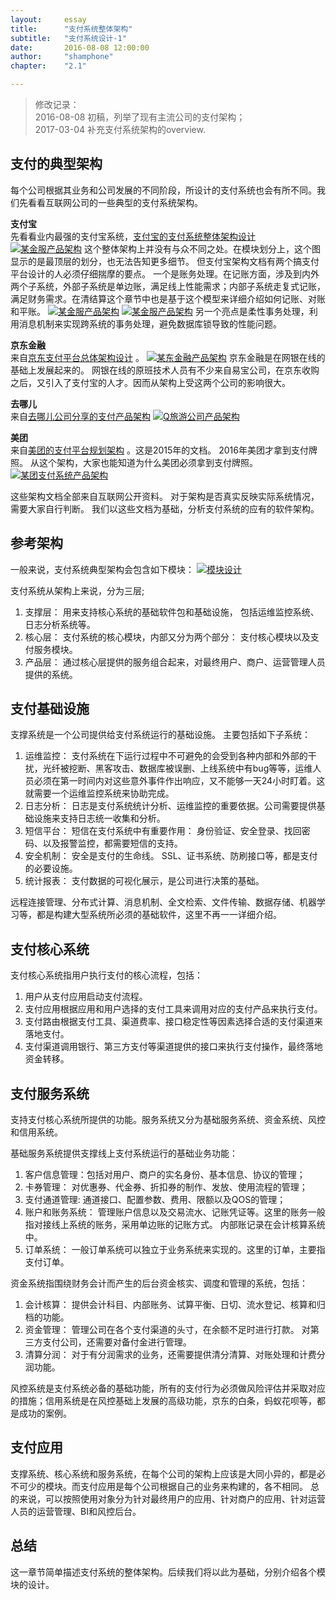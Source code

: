 ```yaml
---
layout: 	essay
title: 		"支付系统整体架构"
subtitle: 	"支付系统设计-1"
date: 		2016-08-08 12:00:00
author: 	"shamphone"
chapter:	"2.1"

---
```


> 修改记录：  
> 2016-08-08 初稿，列举了现有主流公司的支付架构；  
> 2017-03-04 补充支付系统架构的overview.


## 支付的典型架构

每个公司根据其业务和公司发展的不同阶段，所设计的支付系统也会有所不同。我们先看看互联网公司的一些典型的支付系统架构。 

**支付宝**  
先看看业内最强的支付宝系统，[支付宝的支付系统整体架构设计](http://www.woshipm.com/pmd/160822.html)
[![某金服产品架构](http://static.cocolian.org/img/in-post/arch_alipay.png)](http://static.cocolian.org/img/in-post/arch_alipay.png)
这个整体架构上并没有与众不同之处。在模块划分上，这个图显示的是最顶层的划分，也无法告知更多细节。 但支付宝架构文档有两个搞支付平台设计的人必须仔细揣摩的要点。
一个是账务处理。在记账方面，涉及到内外两个子系统，外部子系统是单边账，满足线上性能需求；内部子系统走复式记账，满足财务需求。在清结算这个章节中也是基于这个模型来详细介绍如何记账、对账和平账。 
[![某金服产品架构](http://static.cocolian.org/img/in-post/arch_alipay_accounting.png)](http://static.cocolian.org/img/in-post/arch_alipay_accounting.png)
[![某金服产品架构](http://static.cocolian.org/img/in-post/arch-alipay-checking.png)](http://static.cocolian.org/img/in-post/arch-alipay-checking.png)
另一个亮点是柔性事务处理，利用消息机制来实现跨系统的事务处理，避免数据库锁导致的性能问题。

**京东金融**  
来自[京东支付平台总体架构设计](http://www.360doc.com/content/16/0724/20/19476362_578094252.shtml) 。
[![某东金融产品架构](http://static.cocolian.org/img/in-post/arch_jd.png)](http://static.cocolian.org/img/in-post/arch_jd.png)
京东金融是在网银在线的基础上发展起来的。 网银在线的原班技术人员有不少来自易宝公司，在京东收购之后，又引入了支付宝的人才。因而从架构上受这两个公司的影响很大。 

**去哪儿**  
来自[去哪儿公司分享的支付产品架构](https://sanwen8.cn/p/540ht7K.html)
[![Q旅游公司产品架构](http://static.cocolian.org/img/in-post/arch_qunar.png)](http://static.cocolian.org/img/in-post/arch_qunar.png)

**美团**  
来自[美团的支付平台规划架构](https://wenku.baidu.com/view/7daa609d376baf1ffd4fad09.html) 。这是2015年的文档。 2016年美团才拿到支付牌照。 从这个架构，大家也能知道为什么美团必须拿到支付牌照。 
[![某团支付系统产品架构](http://static.cocolian.org/img/in-post/arch_meituan.png)](http://static.cocolian.org/img/in-post/arch_meituan.png)


这些架构文档全部来自互联网公开资料。 对于架构是否真实反映实际系统情况，需要大家自行判断。 我们以这些文档为基础，分析支付系统的应有的软件架构。 

## 参考架构

一般来说，支付系统典型架构会包含如下模块：
[![模块设计](http://static.cocolian.org/img/in-post/arch-modules.jpg)](http://static.cocolian.org/img/in-post/arch-modules.jpg)

支付系统从架构上来说，分为三层;

1. 支撑层： 用来支持核心系统的基础软件包和基础设施， 包括运维监控系统、日志分析系统等。   
2. 核心层： 支付系统的核心模块，内部又分为两个部分： 支付核心模块以及支付服务模块。  
3. 产品层： 通过核心层提供的服务组合起来，对最终用户、商户、运营管理人员提供的系统。   

## 支付基础设施

支撑系统是一个公司提供给支付系统运行的基础设施。 主要包括如下子系统：

1. 运维监控： 支付系统在下运行过程中不可避免的会受到各种内部和外部的干扰，光纤被挖断、黑客攻击、数据库被误删、上线系统中有bug等等，运维人员必须在第一时间内对这些意外事件作出响应，又不能够一天24小时盯着。这就需要一个运维监控系统来协助完成。 
2. 日志分析： 日志是支付系统统计分析、运维监控的重要依据。公司需要提供基础设施来支持日志统一收集和分析。 
3. 短信平台： 短信在支付系统中有重要作用： 身份验证、安全登录、找回密码、以及报警监控，都需要短信的支持。 
4. 安全机制： 安全是支付的生命线。 SSL、证书系统、防刷接口等，都是支付的必要设施。 
5. 统计报表： 支付数据的可视化展示，是公司进行决策的基础。 

远程连接管理、分布式计算、消息机制、全文检索、文件传输、数据存储、机器学习等，都是构建大型系统所必须的基础软件，这里不再一一详细介绍。 

## 支付核心系统  

支付核心系统指用户执行支付的核心流程，包括：
1. 用户从支付应用启动支付流程。 
2. 支付应用根据应用和用户选择的支付工具来调用对应的支付产品来执行支付。 
3. 支付路由根据支付工具、渠道费率、接口稳定性等因素选择合适的支付渠道来落地支付。 
4. 支付渠道调用银行、第三方支付等渠道提供的接口来执行支付操作，最终落地资金转移。 

## 支付服务系统

支持支付核心系统所提供的功能。服务系统又分为基础服务系统、资金系统、风控和信用系统。

基础服务系统提供支撑线上支付系统运行的基础业务功能： 
1. 客户信息管理：包括对用户、商户的实名身份、基本信息、协议的管理； 
2. 卡券管理： 对优惠券、代金券、折扣券的制作、发放、使用流程的管理；  
3. 支付通道管理: 通道接口、配置参数、费用、限额以及QOS的管理；
4. 账户和账务系统： 管理账户信息以及交易流水、记账凭证等。这里的账务一般指对接线上系统的账务，采用单边账的记账方式。 内部账记录在会计核算系统中。 
5. 订单系统： 一般订单系统可以独立于业务系统来实现的。这里的订单，主要指支付订单。 

资金系统指围绕财务会计而产生的后台资金核实、调度和管理的系统，包括：
1. 会计核算： 提供会计科目、内部账务、试算平衡、日切、流水登记、核算和归档的功能。   
2. 资金管理： 管理公司在各个支付渠道的头寸，在余额不足时进行打款。 对第三方支付公司，还需要对备付金进行管理。 
3. 清算分润： 对于有分润需求的业务，还需要提供清分清算、对账处理和计费分润功能。 

风控系统是支付系统必备的基础功能，所有的支付行为必须做风险评估并采取对应的措施；信用系统是在风控基础上发展的高级功能，京东的白条，蚂蚁花呗等，都是成功的案例。 

## 支付应用

支撑系统、核心系统和服务系统，在每个公司的架构上应该是大同小异的，都是必不可少的模块。而支付应用是每个公司根据自己的业务来构建的，各不相同。 总的来说，可以按照使用对象分为针对最终用户的应用、针对商户的应用、针对运营人员的运营管理、BI和风控后台。 

## 总结
这一章节简单描述支付系统的整体架构。后续我们将以此为基础，分别介绍各个模块的设计。 




